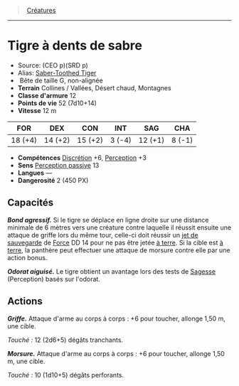 ﻿> [Créatures](hd_monsters.md)

---

# Tigre à dents de sabre

- Source: (CEO p)(SRD p)
- Alias: [Saber-Toothed Tiger](srd_monsters_saber_toothed_tiger.md)
-  Bête de taille G, non-alignée
- **Terrain** Collines / Vallées, Désert chaud, Montagnes
- **Classe d'armure** 12
- **Points de vie** 52 (7d10+14)
- **Vitesse** 12 m

|FOR|DEX|CON|INT|SAG|CHA|
|---|---|---|---|---|---|
|18 (+4)|14 (+2)|15 (+2)| 3 (-4)|12 (+1)| 8 (-1)|

- **Compétences** [Discrétion](hd_abilities_dexterity_discretion.md) +6, [Perception](hd_abilities_wisdom_perception.md) +3
- **Sens** [Perception passive](hd_abilities_dexterity_perception_passive.md) 13
- **Langues** —
- **Dangerosité** 2 (450 PX)

## Capacités

**_Bond agressif._** Si le tigre se déplace en ligne droite sur une distance minimale de 6 mètres vers une créature contre laquelle il réussit ensuite une attaque de griffe lors du même tour, celle-ci doit réussir un [jet de sauvegarde](hd_abilities_jets_de_sauvegarde.md) de [Force](hd_abilities_strength.md) DD 14 pour ne pas être jetée [à terre](hd_conditions_a_terre.md). Si la cible est [à terre](hd_conditions_a_terre.md), la panthère peut effectuer une attaque de morsure contre elle par une action bonus.

**_Odorat aiguisé._** Le tigre obtient un avantage lors des tests de [Sagesse](hd_abilities_wisdom.md) (Perception) basés sur l'odorat.

## Actions

**_Griffe._** Attaque d'arme au corps à corps : +6 pour toucher, allonge 1,50 m, une cible.

_Touché :_ 12 (2d6+5) dégâts tranchants.

**_Morsure._** Attaque d'arme au corps à corps : +6 pour toucher, allonge 1,50 m, une cible.

_Touché :_ 10 (1d10+5) dégâts perforants.

